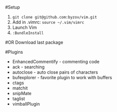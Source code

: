 #Setup
1. `git clone git@github.com:byzov/vim.git`
1.  Add in .vimrc: `source ~/.vim/vimrc`
1. Launch Vim
1. `:BundleInstall`

#OR
Download last package

#Plugins
* EnhancedCommentify - commenting code
* ack - searching
* autoclose - auto close pairs of characters
* bufexplorer - favorite plugin to work with buffers
* ctags
* matchit
* snipMate
* taglist
* vimballPlugin
